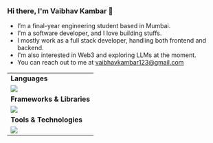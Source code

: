 ### Hi there, I'm Vaibhav Kambar 👋

- I’m a final-year engineering student based in Mumbai.
- I'm a software developer, and I love building stuffs.
- I mostly work as a full stack developer, handling both frontend and backend.
- I'm also interested in Web3 and exploring LLMs at the moment.
- You can reach out to me at vaibhavkambar123@gmail.com

<table>
  <tr>
    <td><strong>Languages</strong></td>
  </tr>
  <tr>
    <td><img src="https://skillicons.dev/icons?i=ts,python,java,cpp,go,dart,kotlin,solidity"></td>
  </tr>
  <tr>
    <td><strong>Frameworks & Libraries</strong></td>
  </tr>
  <tr>
    <td><img src="https://skillicons.dev/icons?i=nextjs,react,redux,tailwind,mui,express,flask,flutter,"></td>
  </tr>
  <tr>
    <td><strong>Tools & Technologies</strong></td>
  </tr>
  <tr>
    <td><img src="https://skillicons.dev/icons?i=git,nodejs,prisma,docker,kubernetes,postgres,mongodb,redis,postman,aws,androidstudio"></td>
  </tr>
</table>


<!--
**VaibhavKambar7/VaibhavKambar7** is a ✨ _special_ ✨ repository because its `README.md` (this file) appears on your GitHub profile.

Here are some ideas to get you started:

- 🔭 I’m currently working on ...
- 🌱 I’m currently learning ...
- 👯 I’m looking to collaborate on ...
- 🤔 I’m looking for help with ...
- 💬 Ask me about ...
- 📫 How to reach me: ...
- 😄 Pronouns: ...
- ⚡ Fun fact: ...
-->
